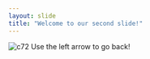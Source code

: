 ```yaml
---
layout: slide
title: "Welcome to our second slide!"
---
```

![c72](https://user-images.githubusercontent.com/43557430/136890020-97f26b31-78f9-4c73-be13-3ad463846dac.gif)
Use the left arrow to go back!
